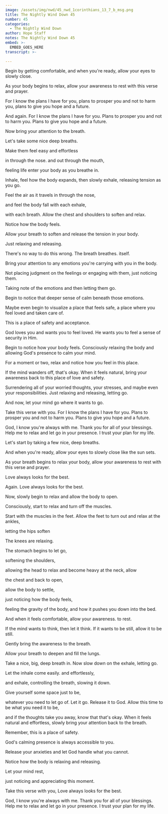 ```yaml
---
image: /assets/img/nwd/45_nwd_1corinthians_13_7_b_msg.png
title: The Nightly Wind Down 45
number: 45
categories:
  - The Nightly Wind Down
author: Hope Staff
notes: The Nightly Wind Down 45
embed: >-
  EMBED_GOES_HERE
transcript: >-
  
---
```

Begin by getting comfortable, and when you're ready, allow your eyes to slowly close.

As your body begins to relax, allow your awareness to rest with this verse and prayer.

For I know the plans I have for you, plans to prosper you and not to harm you, plans to give you hope and a future.

And again. For I know the plans I have for you. Plans to prosper you and not to harm you. Plans to give you hope and a future.

Now bring your attention to the breath.

Let's take some nice deep breaths.

Make them feel easy and effortless

in through the nose. and out through the mouth,

feeling life enter your body as you breathe in.

Inhale, feel how the body expands, then slowly exhale, releasing tension as you go.

Feel the air as it travels in through the nose,

and feel the body fall with each exhale,

with each breath. Allow the chest and shoulders to soften and relax.

Notice how the body feels.

Allow your breath to soften and release the tension in your body.

Just relaxing and releasing.

There's no way to do this wrong. The breath breathes. itself.

Bring your attention to any emotions you're carrying with you in the body.

Not placing judgment on the feelings or engaging with them, just noticing them.

Taking note of the emotions and then letting them go.

Begin to notice that deeper sense of calm beneath those emotions.

Maybe even begin to visualize a place that feels safe, a place where you feel loved and taken care of.

This is a place of safety and acceptance.

God loves you and wants you to feel loved. He wants you to feel a sense of security in Him.

Begin to notice how your body feels. Consciously relaxing the body and allowing God's presence to calm your mind.

For a moment or two, relax and notice how you feel in this place.

If the mind wanders off, that's okay. When it feels natural, bring your awareness back to this place of love and safety.

Surrendering all of your worried thoughts, your stresses, and maybe even your responsibilities. Just relaxing and releasing, letting go.

And now, let your mind go where it wants to go.

Take this verse with you. For I know the plans I have for you. Plans to prosper you and not to harm you. Plans to give you hope and a future.

God, I know you're always with me. Thank you for all of your blessings. Help me to relax and let go in your presence. I trust your plan for my life.


Let's start by taking a few nice, deep breaths.

And when you're ready, allow your eyes to slowly close like the sun sets.

As your breath begins to relax your body, allow your awareness to rest with this verse and prayer.

Love always looks for the best.

Again. Love always looks for the best.

Now, slowly begin to relax and allow the body to open.

Consciously, start to relax and turn off the muscles.

Start with the muscles in the feet. Allow the feet to turn out and relax at the ankles,

letting the hips soften

The knees are relaxing.

The stomach begins to let go,

softening the shoulders,

allowing the head to relax and become heavy at the neck, allow

the chest and back to open,

allow the body to settle,

just noticing how the body feels,

feeling the gravity of the body, and how it pushes you down into the bed.

And when it feels comfortable, allow your awareness. to rest.

If the mind wants to think, then let it think. If it wants to be still, allow it to be still.

Gently bring the awareness to the breath.

Allow your breath to deepen and fill the lungs.

Take a nice, big, deep breath in. Now slow down on the exhale, letting go.

Let the inhale come easily. and effortlessly,

and exhale, controlling the breath, slowing it down.

Give yourself some space just to be,

whatever you need to let go of. Let it go. Release it to God. Allow this time to be what you need it to be,

and if the thoughts take you away, know that that's okay. When it feels natural and effortless, slowly bring your attention back to the breath.

Remember, this is a place of safety.

God's calming presence is always accessible to you.

Release your anxieties and let God handle what you cannot.

Notice how the body is relaxing and releasing.

Let your mind rest,

just noticing and appreciating this moment.

Take this verse with you, Love always looks for the best.

God, I know you're always with me. Thank you for all of your blessings. Help me to relax and let go in your presence. I trust your plan for my life.

